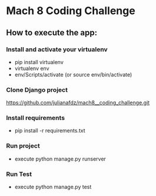 # Mach 8 Coding Challenge

## How to execute the app:

### Install and activate your virtualenv
- pip install virtualenv
- virtualenv env
- env/Scripts/activate (or source env/bin/activate)

### Clone Django project
https://github.com/julianafdz/mach8__coding_challenge.git

### Install requirements
- pip install -r requirements.txt

### Run project
- execute python manage.py runserver

### Run Test
- execute python manage.py test
